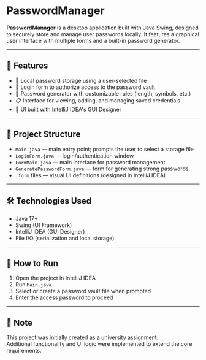 # PasswordManager

**PasswordManager** is a desktop application built with Java Swing, designed to securely store and manage user passwords locally. It features a graphical user interface with multiple forms and a built-in password generator.

---

## 🧩 Features

- 🔐 Local password storage using a user-selected file
- 🔑 Login form to authorize access to the password vault
- 🔁 Password generator with customizable rules (length, symbols, etc.)
- 📋 Interface for viewing, adding, and managing saved credentials
- 🎨 UI built with IntelliJ IDEA's GUI Designer

---

## 📂 Project Structure

- `Main.java` — main entry point; prompts the user to select a storage file
- `LoginForm.java` — login/authentication window
- `FormMain.java` — main interface for password management
- `GeneratePasswordForm.java` — form for generating strong passwords
- `.form` files — visual UI definitions (designed in IntelliJ IDEA)

---

## 🛠️ Technologies Used

- Java 17+
- Swing (UI Framework)
- IntelliJ IDEA (GUI Designer)
- File I/O (serialization and local storage)

---

## 🚀 How to Run

1. Open the project in IntelliJ IDEA
2. Run `Main.java`
3. Select or create a password vault file when prompted
4. Enter the access password to proceed

---

## 📌 Note

This project was initially created as a university assignment.  
Additional functionality and UI logic were implemented to extend the core requirements.
